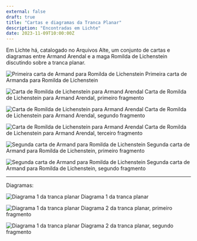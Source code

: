 ```yaml
---
external: false
draft: true
title: "Cartas e diagramas da Tranca Planar"
description: "Encontradas em Lichte"
date: 2023-11-09T10:00:00Z
---
```


Em Lichte há, catalogado no Arquivos Alte, um conjunto de cartas e diagramas entre Armand Arendal
e a maga Romilda de Lichenstein discutindo sobre a tranca planar.

![Primeira carta de Armand para Romilda de Lichenstein](/erde/images/tranca-planar/carta-armand-1.png)
Primeira carta de Armanda para Romilda de Lichenstein

![Carta de Romilda de Lichenstein para Armand Arendal](/erde/images/tranca-planar/carta-romilda-pt1.png)
Carta de Romilda de Lichenstein para Armand Arendal, primeiro fragmento

![Carta de Romilda de Lichenstein para Armand Arendal](/erde/images/tranca-planar/carta-romilda-pt2.png)
Carta de Romilda de Lichenstein para Armand Arendal, segundo fragmento

![Carta de Romilda de Lichenstein para Armand Arendal](/erde/images/tranca-planar/carta-romilda-pt3.png)
Carta de Romilda de Lichenstein para Armand Arendal, terceiro fragmento

![Segunda carta de Armand para Romilda de Lichenstein](/erde/images/tranca-planar/carta-armand-2-pt1.png)
Segunda carta de Armand para Romilda de Lichenstein, primeiro fragmento

![Segunda carta de Armand para Romilda de Lichenstein](/erde/images/tranca-planar/carta-armand-2-pt2.png)
Segunda carta de Armand para Romilda de Lichenstein, segundo fragmento

---

Diagramas:

![Diagrama 1 da tranca planar](/erde/images/tranca-planar/diagrama-1.png)
Diagrama 1 da tranca planar

![Diagrama 1 da tranca planar](/erde/images/tranca-planar/diagrama-2-pt1.png)
Diagrama 2 da tranca planar, primeiro fragmento

![Diagrama 1 da tranca planar](/erde/images/tranca-planar/diagrama-2-pt2.png)
Diagrama 2 da tranca planar, segundo fragmento